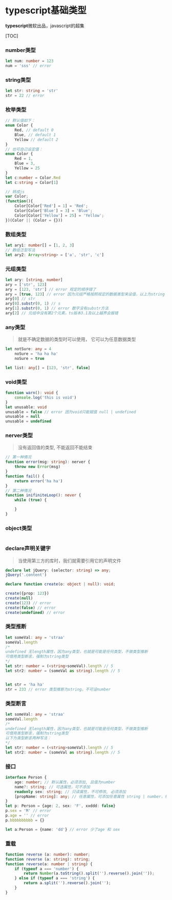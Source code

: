 # typescript基础类型

**typescript**微软出品，javascript的超集

[TOC]
### number类型

``` typescript
let num: number = 123
num = 'sss' // error
```

### string类型

``` typescript
let str: string = 'str'
str = 22 // error
```

### 枚举类型

``` typescript
// 默认值如下：
enum Color {
    Red, // default 0
    Blue, // default 1
    Yellow // default 2
}
// 也可自己设定值：
enum Color {
    Red = 1,
    Blue = 3,
    Yellow = 25
}
let c:number = Color.Red
let c:string = Color[1]

// 转成js
var Color;
(function(){
    Color[Color['Red'] = 1] = 'Red';
    Color[Color['Blue'] = 3] = 'Blue';
    Color[Color['Yellow'] = 25] = 'Yellow';
})(Color || (Color = {}))

```

### 数组类型

``` typescript
let ary1: number[] = [1, 2, 3]
// 数组泛型写法
let ary2: Array<string> = ['a', 'str', 'c']
```

### 元组类型

``` typescript
let ary: [string, number]
ary = ['str', 123]
ary = [123, 'str'] // error 规定的顺序错了
ary = [true, 123] // error 因为元组严格按照规定的数据类型来设值，以上为string | number两种，也就是联合类型
ary[0] // str
ary[0].substr(0, 1) // s
ary[1].substr(0, 1) // error 数字没有substr方法
ary[2] // 元组中没有第2个元素，ts版本3.1及以上越界会报错
```

### any类型

>就是不确定数据的类型时可以使用，
它可以为任意数据类型

``` typescript
let notSure: any = 4
    noSure = 'ha ha ha'
    noSure = true

let list: any[] = [123, 'str', false]
```

### void类型

``` typescript
function warn(): void {
    console.log('this is void')
}
let unusable: void
unusable = false // error 因为void只能赋值 null | undefined
unusable = null
unusable = undefined
```

### nerver类型

>没有返回值的类型, 不能返回不能结束

``` typescript
// 第一种情况
function error(msg: string): nerver {
    throw new Error(msg)
}
function fail() {
    return error('ha ha')
}
// 第二种情况
function inifiniteLoop(): never {
    while (true) {

    }
}
```

### object类型

``` typescript

```

### declare声明关键字
>当使用第三方的库时，我们就需要引用它的声明文件
``` typescript
declare let jQuery: (selector: string) => any;
jQuery('.content')

declare function create(o: object | null): void;

create({prop: 123})
create(null)
create(123) // error
create(false) // error
create(undefined) // error

```

### 类型推断

``` typescript
let someVal: any = 'straa'
someVal.length
/*
undefined 无length属性，因为any类型，也就是可能是任何类型，不做类型推断
可借用类型断言，强制为string类型
*/
let str: number = (<string>someVal).length // 5
let str2: number = (someVal as string).length // 5


let str = 'ha ha'
str = 233 // error 类型推断为string，不可设number
```

### 类型断言

``` typescript
let someVal: any = 'straa'
someVal.length
/*
undefined 无length属性，因为any类型，也就是可能是任何类型，不做类型推断
可借用类型断言，强制为string类型
以下为类型断言两种写法：
*/
let str: number = (<string>someVal).length // 5
let str2: number = (someVal as string).length // 5
```

### 接口

``` typescript
interface Person {
    age: number; // 默认属性，必须添加, 且值为number
    name?: string; // 可选属性，可不添加
    readonly sex: string; // 只读属性，不可修改, 必须添加
    [propName: string]: any; // 任意属性，可添加任意属性 string | number，任意值
}
let p: Person = {age: 2, sex: 'F', xxddd: false}
p.sex = 'M' // error
p.age = '' // error
p.bbbbbbbbbb = {}

let a:Person = {name: 'dd'} // error 少了age 和 sex
```

### 重载

``` typescript
function reverse (a: number): number;
function reverse (a: string): string;
function reverse(a: number | string) {
    if (typeof a === 'number') {
        return Number(a.toString().split('').reverse().join(''));
    } else if (typeof a === 'string') {
        return a.split('').reverse().join('');
    }
}
```